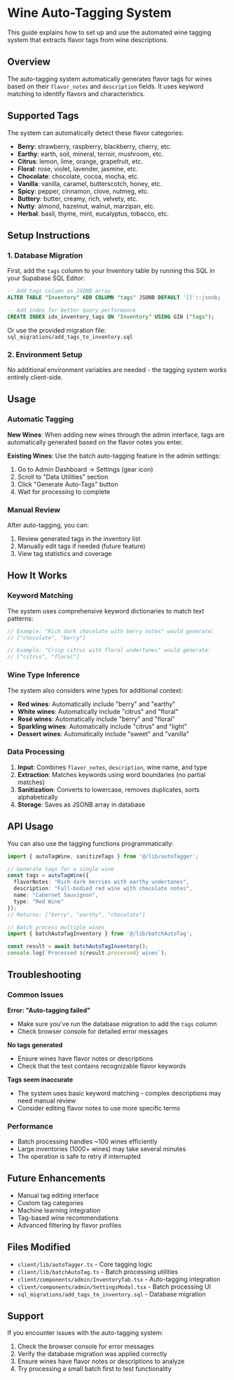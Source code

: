# Wine Auto-Tagging System

This guide explains how to set up and use the automated wine tagging system that extracts flavor tags from wine descriptions.

## Overview

The auto-tagging system automatically generates flavor tags for wines based on their `flavor_notes` and `description` fields. It uses keyword matching to identify flavors and characteristics.

## Supported Tags

The system can automatically detect these flavor categories:

- **Berry**: strawberry, raspberry, blackberry, cherry, etc.
- **Earthy**: earth, soil, mineral, terroir, mushroom, etc.
- **Citrus**: lemon, lime, orange, grapefruit, etc.
- **Floral**: rose, violet, lavender, jasmine, etc.
- **Chocolate**: chocolate, cocoa, mocha, etc.
- **Vanilla**: vanilla, caramel, butterscotch, honey, etc.
- **Spicy**: pepper, cinnamon, clove, nutmeg, etc.
- **Buttery**: butter, creamy, rich, velvety, etc.
- **Nutty**: almond, hazelnut, walnut, marzipan, etc.
- **Herbal**: basil, thyme, mint, eucalyptus, tobacco, etc.

## Setup Instructions

### 1. Database Migration

First, add the `tags` column to your Inventory table by running this SQL in your Supabase SQL Editor:

```sql
-- Add tags column as JSONB array
ALTER TABLE "Inventory" ADD COLUMN "tags" JSONB DEFAULT '[]'::jsonb;

-- Add index for better query performance
CREATE INDEX idx_inventory_tags ON "Inventory" USING GIN ("tags");
```

Or use the provided migration file: `sql_migrations/add_tags_to_inventory.sql`

### 2. Environment Setup

No additional environment variables are needed - the tagging system works entirely client-side.

## Usage

### Automatic Tagging

**New Wines**: When adding new wines through the admin interface, tags are automatically generated based on the flavor notes you enter.

**Existing Wines**: Use the batch auto-tagging feature in the admin settings:

1. Go to Admin Dashboard → Settings (gear icon)
2. Scroll to "Data Utilities" section
3. Click "Generate Auto-Tags" button
4. Wait for processing to complete

### Manual Review

After auto-tagging, you can:

1. Review generated tags in the inventory list
2. Manually edit tags if needed (future feature)
3. View tag statistics and coverage

## How It Works

### Keyword Matching

The system uses comprehensive keyword dictionaries to match text patterns:

```typescript
// Example: "Rich dark chocolate with berry notes" would generate:
// ["chocolate", "berry"]

// Example: "Crisp citrus with floral undertones" would generate:
// ["citrus", "floral"]
```

### Wine Type Inference

The system also considers wine types for additional context:

- **Red wines**: Automatically include "berry" and "earthy"
- **White wines**: Automatically include "citrus" and "floral"
- **Rosé wines**: Automatically include "berry" and "floral"
- **Sparkling wines**: Automatically include "citrus" and "light"
- **Dessert wines**: Automatically include "sweet" and "vanilla"

### Data Processing

1. **Input**: Combines `flavor_notes`, `description`, wine name, and type
2. **Extraction**: Matches keywords using word boundaries (no partial matches)
3. **Sanitization**: Converts to lowercase, removes duplicates, sorts alphabetically
4. **Storage**: Saves as JSONB array in database

## API Usage

You can also use the tagging functions programmatically:

```typescript
import { autoTagWine, sanitizeTags } from '@/lib/autoTagger';

// Generate tags for a single wine
const tags = autoTagWine({
  flavorNotes: "Rich dark berries with earthy undertones",
  description: "Full-bodied red wine with chocolate notes",
  name: "Cabernet Sauvignon",
  type: "Red Wine"
});
// Returns: ["berry", "earthy", "chocolate"]

// Batch process multiple wines
import { batchAutoTagInventory } from '@/lib/batchAutoTag';

const result = await batchAutoTagInventory();
console.log(`Processed ${result.processed} wines`);
```

## Troubleshooting

### Common Issues

**Error: "Auto-tagging failed"**
- Make sure you've run the database migration to add the `tags` column
- Check browser console for detailed error messages

**No tags generated**
- Ensure wines have flavor notes or descriptions
- Check that the text contains recognizable flavor keywords

**Tags seem inaccurate**
- The system uses basic keyword matching - complex descriptions may need manual review
- Consider editing flavor notes to use more specific terms

### Performance

- Batch processing handles ~100 wines efficiently
- Large inventories (1000+ wines) may take several minutes
- The operation is safe to retry if interrupted

## Future Enhancements

- Manual tag editing interface
- Custom tag categories
- Machine learning integration
- Tag-based wine recommendations
- Advanced filtering by flavor profiles

## Files Modified

- `client/lib/autoTagger.ts` - Core tagging logic
- `client/lib/batchAutoTag.ts` - Batch processing utilities
- `client/components/admin/InventoryTab.tsx` - Auto-tagging integration
- `client/components/admin/SettingsModal.tsx` - Batch processing UI
- `sql_migrations/add_tags_to_inventory.sql` - Database migration

## Support

If you encounter issues with the auto-tagging system:

1. Check the browser console for error messages
2. Verify the database migration was applied correctly
3. Ensure wines have flavor notes or descriptions to analyze
4. Try processing a small batch first to test functionality
